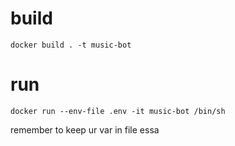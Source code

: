 # build

```shell
docker build . -t music-bot
```

# run

```shell
docker run --env-file .env -it music-bot /bin/sh
```

remember to keep ur var in file 
essa
